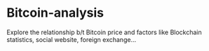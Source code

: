 # Bitcoin-analysis

Explore the relationship b/t Bitcoin price and factors like Blockchain statistics, social website, foreign exchange...
